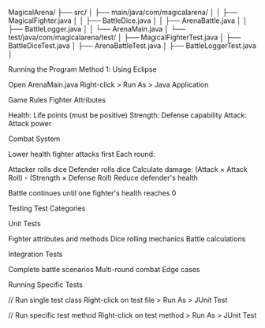 MagicalArena/
├── src/
│   ├── main/java/com/magicalarena/
│   │   ├── MagicalFighter.java
│   │   ├── BattleDice.java
│   │   ├── ArenaBattle.java
│   │   ├── BattleLogger.java
│   │   └── ArenaMain.java
│   └── test/java/com/magicalarena/test/
│       ├── MagicalFighterTest.java
│       ├── BattleDiceTest.java
│       ├── ArenaBattleTest.java
│       ├── BattleLoggerTest.java
│   

Running the Program
Method 1: Using Eclipse

Open ArenaMain.java
Right-click > Run As > Java Application

Game Rules
Fighter Attributes

Health: Life points (must be positive)
Strength: Defense capability
Attack: Attack power

Combat System

Lower health fighter attacks first
Each round:

Attacker rolls dice
Defender rolls dice
Calculate damage: (Attack × Attack Roll) - (Strength × Defense Roll)
Reduce defender's health

Battle continues until one fighter's health reaches 0

Testing
Test Categories

Unit Tests

Fighter attributes and methods
Dice rolling mechanics
Battle calculations


Integration Tests

Complete battle scenarios
Multi-round combat
Edge cases



Running Specific Tests

// Run single test class
Right-click on test file > Run As > JUnit Test

// Run specific test method
Right-click on test method > Run As > JUnit Test

